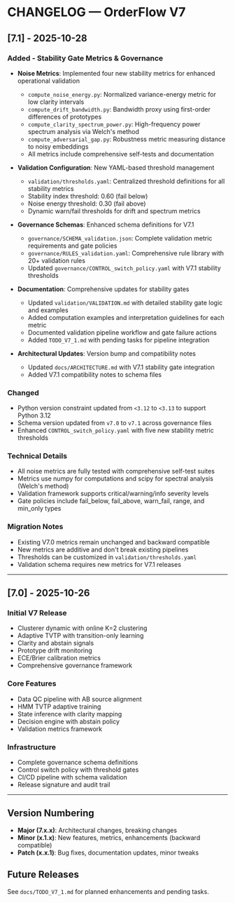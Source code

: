 # CHANGELOG — OrderFlow V7

## [7.1] - 2025-10-28

### Added - Stability Gate Metrics & Governance
- **Noise Metrics**: Implemented four new stability metrics for enhanced operational validation
  - `compute_noise_energy.py`: Normalized variance-energy metric for low clarity intervals
  - `compute_drift_bandwidth.py`: Bandwidth proxy using first-order differences of prototypes
  - `compute_clarity_spectrum_power.py`: High-frequency power spectrum analysis via Welch's method
  - `compute_adversarial_gap.py`: Robustness metric measuring distance to noisy embeddings
  - All metrics include comprehensive self-tests and documentation

- **Validation Configuration**: New YAML-based threshold management
  - `validation/thresholds.yaml`: Centralized threshold definitions for all stability metrics
  - Stability index threshold: 0.60 (fail below)
  - Noise energy threshold: 0.30 (fail above)
  - Dynamic warn/fail thresholds for drift and spectrum metrics

- **Governance Schemas**: Enhanced schema definitions for V7.1
  - `governance/SCHEMA_validation.json`: Complete validation metric requirements and gate policies
  - `governance/RULES_validation.yaml`: Comprehensive rule library with 20+ validation rules
  - Updated `governance/CONTROL_switch_policy.yaml` with V7.1 stability thresholds

- **Documentation**: Comprehensive updates for stability gates
  - Updated `validation/VALIDATION.md` with detailed stability gate logic and examples
  - Added computation examples and interpretation guidelines for each metric
  - Documented validation pipeline workflow and gate failure actions
  - Added `TODO_V7_1.md` with pending tasks for pipeline integration

- **Architectural Updates**: Version bump and compatibility notes
  - Updated `docs/ARCHITECTURE.md` with V7.1 stability gate integration
  - Added V7.1 compatibility notes to schema files

### Changed
- Python version constraint updated from `<3.12` to `<3.13` to support Python 3.12
- Schema version updated from `v7.0` to `v7.1` across governance files
- Enhanced `CONTROL_switch_policy.yaml` with five new stability metric thresholds

### Technical Details
- All noise metrics are fully tested with comprehensive self-test suites
- Metrics use numpy for computations and scipy for spectral analysis (Welch's method)
- Validation framework supports critical/warning/info severity levels
- Gate policies include fail_below, fail_above, warn_fail, range, and min_only types

### Migration Notes
- Existing V7.0 metrics remain unchanged and backward compatible
- New metrics are additive and don't break existing pipelines
- Thresholds can be customized in `validation/thresholds.yaml`
- Validation schema requires new metrics for V7.1 releases

---

## [7.0] - 2025-10-26

### Initial V7 Release
- Clusterer dynamic with online K=2 clustering
- Adaptive TVTP with transition-only learning
- Clarity and abstain signals
- Prototype drift monitoring
- ECE/Brier calibration metrics
- Comprehensive governance framework

### Core Features
- Data QC pipeline with AB source alignment
- HMM TVTP adaptive training
- State inference with clarity mapping
- Decision engine with abstain policy
- Validation metrics framework

### Infrastructure
- Complete governance schema definitions
- Control switch policy with threshold gates
- CI/CD pipeline with schema validation
- Release signature and audit trail

---

## Version Numbering

- **Major (7.x.x)**: Architectural changes, breaking changes
- **Minor (x.1.x)**: New features, metrics, enhancements (backward compatible)
- **Patch (x.x.1)**: Bug fixes, documentation updates, minor tweaks

## Future Releases

See `docs/TODO_V7_1.md` for planned enhancements and pending tasks.
